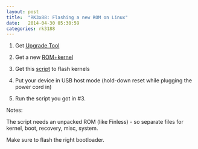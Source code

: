 ```yaml
---
layout: post
title:  "RK3x88: Flashing a new ROM on Linux"
date:   2014-04-30 05:30:59
categories: rk3188
---
```


1. Get [Upgrade Tool][upgradetool]

2. Get a new [ROM+kernel][rom]

3. Get this [script][script] to flash kernels

4. Put your device in USB host mode (hold-down reset while plugging the power cord in)

5. Run the script you got in #3.

Notes:

The script needs an unpacked ROM (like Finless) - so separate files for kernel, boot, recovery, misc, system. 

Make sure to flash the right bootloader.

[upgradetool]: http://dl.radxa.com/rock/tools/linux/Linux_Upgrade_Tool_v1.16.zip
[rom]:         http://www.freaktab.com/showthread.php?9389-NEW-Finless-ROM-2-0-KitKat-4-4-2-for-AP6210-wifi-BETA
[script]:      http://www.freaktab.com/showthread.php?10060-Rockchip-Linux-Upgrade-Tool&p=137784&viewfull=1#post137784
